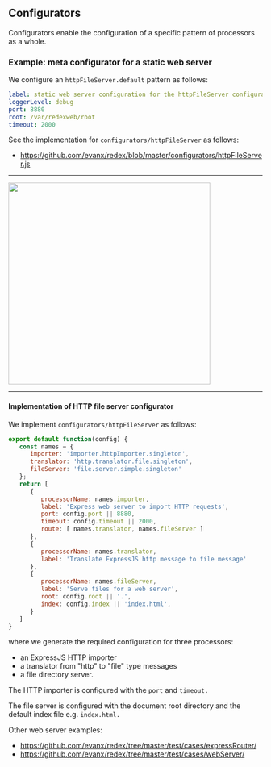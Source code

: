 
## Configurators

Configurators enable the configuration of a specific pattern of processors as a whole.


### Example: meta configurator for a static web server

We configure an `httpFileServer.default` pattern as follows:
```yaml
label: static web server configuration for the httpFileServer configurator
loggerLevel: debug
port: 8880
root: /var/redexweb/root
timeout: 2000
```
See the implementation for `configurators/httpFileServer` as follows:
- https://github.com/evanx/redex/blob/master/configurators/httpFileServer.js

<hr>
<img src="http://evanx.github.io/images/redex/redex-state.png" width="400"/>
<hr>

#### Implementation of HTTP file server configurator

We implement `configurators/httpFileServer` as follows:
```javascript
export default function(config) {
   const names = {
      importer: 'importer.httpImporter.singleton',
      translator: 'http.translator.file.singleton',
      fileServer: 'file.server.simple.singleton'
   };
   return [
      {
         processorName: names.importer,
         label: 'Express web server to import HTTP requests',
         port: config.port || 8880,
         timeout: config.timeout || 2000,
         route: [ names.translator, names.fileServer ]
      },
      {
         processorName: names.translator,
         label: 'Translate ExpressJS http message to file message'
      },
      {
         processorName: names.fileServer,
         label: 'Serve files for a web server',
         root: config.root || '.',
         index: config.index || 'index.html',
      }
   ]
}
```
where we generate the required configuration for three processors:
- an ExpressJS HTTP importer
- a translator from "http" to "file" type messages
- a file directory server.

The HTTP importer is configured with the `port` and `timeout.`

The file server is configured with the document root directory and the default index file e.g. `index.html.`

Other web server examples:
- https://github.com/evanx/redex/tree/master/test/cases/expressRouter/
- https://github.com/evanx/redex/tree/master/test/cases/webServer/
